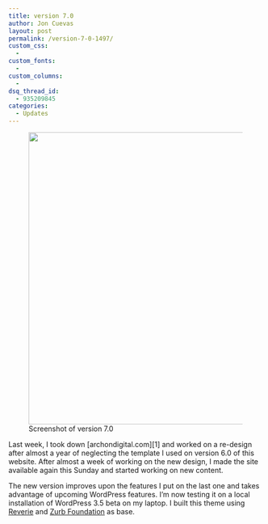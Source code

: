 ```yaml
---
title: version 7.0
author: Jon Cuevas
layout: post
permalink: /version-7-0-1497/
custom_css:
  - 
custom_fonts:
  - 
custom_columns:
  - 
dsq_thread_id:
  - 935209845
categories:
  - Updates
---
```

<figure class="figure alignnone"><img class=" " title="Screen Shot 2012-11-20 at 4.53.34 AM" alt="" src="http://archondigital.com/wp-content/uploads/Screen-Shot-2012-11-20-at-4.53.34-AM-1024x578.png" width="1024" height="578" /><figcaption>Screenshot of version 7.0</figcaption></figure> 
Last week, I took down [archondigital.com][1] and worked on a re-design after almost a year of neglecting the template I used on version 6.0 of this website. After almost a week of working on the new design, I made the site available again this Sunday and started working on new content.

The new version improves upon the features I put on the last one and takes advantage of upcoming WordPress features. I&#8217;m now testing it on a local installation of WordPress 3.5 beta on my laptop. I built this theme using [Reverie][2] and [Zurb Foundation][3] as base.

 [1]: http://archondigital.com
 [2]: http://themefortress.com/reverie/
 [3]: http://foundation.zurb.com